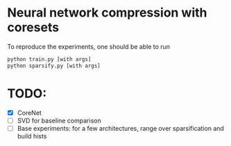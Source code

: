 # Neural network compression with coresets

To reproduce the experiments, one should be able to run
```bash
python train.py [with args]
python sparsify.py [with args]
```
# TODO:

- [x] CoreNet
- [ ] SVD for baseline comparison
- [ ] Base experiments: for a few architectures, range over sparsification and build hists
